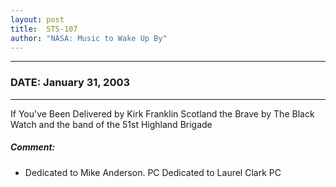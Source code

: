 ```yaml
---
layout: post
title:  STS-107
author: "NASA: Music to Wake Up By"
---
```


----
### DATE: January 31, 2003
----
If You've Been Delivered by Kirk Franklin
Scotland the Brave by The Black Watch and the band of the 51st Highland Brigade

##### Comment:
* Dedicated to Mike Anderson. PC
Dedicated to Laurel Clark PC
